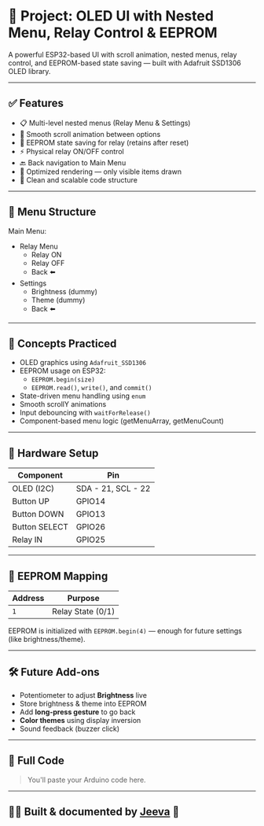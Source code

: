 # 🚀 Project: OLED UI with Nested Menu, Relay Control & EEPROM

A powerful ESP32-based UI with scroll animation, nested menus, relay control, and EEPROM-based state saving — built with Adafruit SSD1306 OLED library.

---

## ✅ Features

- 📋 Multi-level nested menus (Relay Menu & Settings)
- 🔁 Smooth scroll animation between options
- 💾 EEPROM state saving for relay (retains after reset)
- ⚡ Physical relay ON/OFF control
- 🔙 Back navigation to Main Menu
- 🧠 Optimized rendering — only visible items drawn
- 📐 Clean and scalable code structure

---

## 📂 Menu Structure

Main Menu:
  - Relay Menu
    - Relay ON
    - Relay OFF
    - Back ⬅️
  - Settings
    - Brightness (dummy)
    - Theme (dummy)
    - Back ⬅️

---

## 🧠 Concepts Practiced

- OLED graphics using `Adafruit_SSD1306`
- EEPROM usage on ESP32:
  - `EEPROM.begin(size)`
  - `EEPROM.read()`, `write()`, and `commit()`
- State-driven menu handling using `enum`
- Smooth scrollY animations
- Input debouncing with `waitForRelease()`
- Component-based menu logic (getMenuArray, getMenuCount)

---

## 🔧 Hardware Setup

| Component       | Pin    |
|----------------|--------|
| OLED (I2C)     | SDA - 21, SCL - 22 |
| Button UP      | GPIO14 |
| Button DOWN    | GPIO13 |
| Button SELECT  | GPIO26 |
| Relay IN       | GPIO25 |

---

## 🔋 EEPROM Mapping

| Address | Purpose         |
|---------|-----------------|
| `1`     | Relay State (0/1) |

EEPROM is initialized with `EEPROM.begin(4)` — enough for future settings (like brightness/theme).

---

## 🛠️ Future Add-ons

- Potentiometer to adjust **Brightness** live
- Store brightness & theme into EEPROM
- Add **long-press gesture** to go back
- **Color themes** using display inversion
- Sound feedback (buzzer click)

---

## 📜 Full Code

> You'll paste your Arduino code here.

---

## 🧑‍💻 Built & documented by [Jeeva](https://github.com/YOUR-GITHUB-ID) 🚀

